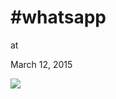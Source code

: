 # #whatsapp











at

March 12, 2015















![](Screenshot%2Bfrom%2B2015-03-12%2B10%3A14%3A51.png)
